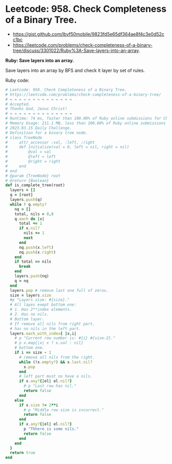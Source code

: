 # Leetcode: 958. Check Completeness of a Binary Tree.

- https://gist.github.com/lbvf50mobile/9823fd5e65df364ae8f4c3e0d52cc1bc
- https://leetcode.com/problems/check-completeness-of-a-binary-tree/discuss/3301022/Ruby%3A-Save-layers-into-an-array.

**Ruby: Save layers into an array.**

Save layers into an array by BFS and check it layer by set of rules.

Ruby code:
```Ruby
# Leetcode: 958. Check Completeness of a Binary Tree.
# https://leetcode.com/problems/check-completeness-of-a-binary-tree/
# = = = = = = = = = = = = = =
# Accepted.
# Thanks God, Jesus Christ!
# = = = = = = = = = = = = = =
# Runtime: 74 ms, faster than 100.00% of Ruby online submissions for Check Completeness of a Binary Tree.
# Memory Usage: 211.1 MB, less than 100.00% of Ruby online submissions for Check Completeness of a Binary Tree.
# 2023.03.15 Daily Challenge.
# Definition for a binary tree node.
# class TreeNode
#     attr_accessor :val, :left, :right
#     def initialize(val = 0, left = nil, right = nil)
#         @val = val
#         @left = left
#         @right = right
#     end
# end
# @param {TreeNode} root
# @return {Boolean}
def is_complete_tree(root)
  layers = []
  q = [root]
  layers.push(q)
  while ! q.empty?
    nq = []
    total, nils = 0,0
    q.each do |x|
      total += 1
      if x.nil?
        nils += 1
        next
      end
      nq.push(x.left)
      nq.push(x.right)
    end
    if total == nils
      break
    end
    layers.push(nq)
    q = nq
  end
  layers.pop # remove last one full of zeros.
  size = layers.size
  #p "Layers size: #{size}."
  # All layes exept bottom one: 
  # 1. Has 2**index elements.
  # 2. Has no nils.
  # Bottom layer.
  # If remove all nils from right part,
  # has no nils in the left part.
  layers.each_with_index{ |x,i|
    # p "Current row number is: #{i} #{size-2}."
    # p x.map{|x| x ? x.val : nil}
    # bottom one.
    if i == size - 1 
      # remove all nils from the right.
      while (!x.empty?) && x.last.nil?
        x.pop
      end
      # left part must no have a nils.
      if x.any?{|el| el.nil?}
        # p "Last row has nil."
        return false
      end
    else
      if x.size != 2**i
        # p "Middle row size is incorrect."
        return false
      end
      if x.any?{|el| el.nil?}
        p "Thhere is some nils."
        return false
      end
    end
  }
  return true
end
```
